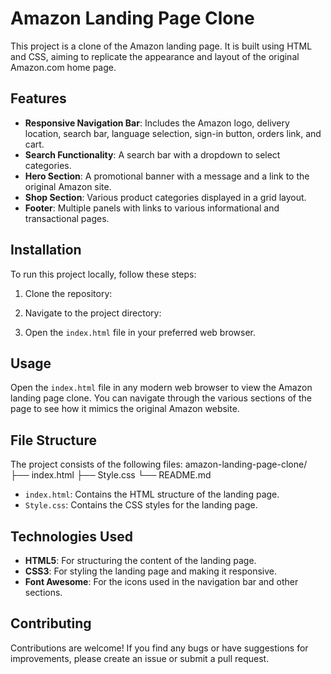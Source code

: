 # Amazon Landing Page Clone

This project is a clone of the Amazon landing page. It is built using HTML and CSS, aiming to replicate the appearance and layout of the original Amazon.com home page.

## Features

- **Responsive Navigation Bar**: Includes the Amazon logo, delivery location, search bar, language selection, sign-in button, orders link, and cart.
- **Search Functionality**: A search bar with a dropdown to select categories.
- **Hero Section**: A promotional banner with a message and a link to the original Amazon site.
- **Shop Section**: Various product categories displayed in a grid layout.
- **Footer**: Multiple panels with links to various informational and transactional pages.

## Installation

To run this project locally, follow these steps:

1. Clone the repository:

2. Navigate to the project directory:

3. Open the `index.html` file in your preferred web browser.

## Usage

Open the `index.html` file in any modern web browser to view the Amazon landing page clone. You can navigate through the various sections of the page to see how it mimics the original Amazon website.

## File Structure

The project consists of the following files:
amazon-landing-page-clone/
├── index.html
├── Style.css
└── README.md


- `index.html`: Contains the HTML structure of the landing page.
- `Style.css`: Contains the CSS styles for the landing page.

## Technologies Used

- **HTML5**: For structuring the content of the landing page.
- **CSS3**: For styling the landing page and making it responsive.
- **Font Awesome**: For the icons used in the navigation bar and other sections.


## Contributing

Contributions are welcome! If you find any bugs or have suggestions for improvements, please create an issue or submit a pull request.


